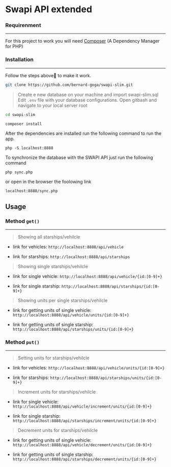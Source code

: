 # Swapi API extended

### Requirenment
-----------
For this project to work you will need [Composer](https://getcomposer.org/) (A Dependency Manager for PHP)

### Installation
-----------
Follow the steps above👀 to make it work.

```bash
git clone https://github.com/bernard-goga/swapi-slim.git
```

> Create e new database on your machine and import swapi-slim.sql 
> Edit `.env` file with your database configurations. 
> Open gitbash and navigate to your local server root

```bash
cd swapi-slim
```
```bash
composer install
``` 

After the dependencies are installed run the following command to run the app.

```
php -S localhost:8888
``` 

To synchronize the database with the SWAPI API just run the following command

```
php sync.php
``` 

or open in the browser the foolowing link


```
localhost:8888/sync.php
``` 


Usage
-----

### Method `get()`
-----------
> Showing all starships/vehilcle

- link for vehicles: `http://localhost:8888/api/vehicle`

- link for starships: `http://localhost:8888/api/starships`

> Showing single starships/vehilcle

- link for single vehicle: `http://localhost:8888/api/vehicle/{id:[0-9]+}`

- link for single starship: `http://localhost:8888/api/starships/{id:[0-9]+}`

> Showing units per single starships/vehilcle

- link for getting units of single vehicle: `http://localhost:8888/api/vehicle/units/{id:[0-9]+}`

- link for getting units of single starship: `http://localhost:8888/api/starships/units/{id:[0-9]+}`



### Method `put()`
-----------
> Setting units for starships/vehilcle

- link for vehicles: `http://localhost:8888/api/vehicle/units/{id:[0-9]+}`

- link for starships: `http://localhost:8888/api/starships/units/{id:[0-9]+}`

> Increment units for starships/vehilcle

- link for single vehicle: `http://localhost:8888/api/vehicle/increment/units/{id:[0-9]+}`

-  link for single starship: `http://localhost:8888/api/starships/increment/units/{id:[0-9]+}`

> Decrement units for starships/vehilcle

- link for getting units of single vehicle: `http://localhost:8888/api/vehicle/decrement/units/{id:[0-9]+}`

-  link for getting units of single starship: `http://localhost:8888/api/starships/decrement/units/{id:[0-9]+}`
